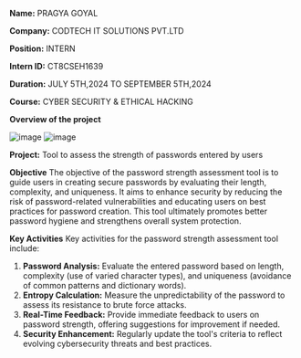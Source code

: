 **Name:** PRAGYA GOYAL

**Company:** CODTECH IT SOLUTIONS PVT.LTD

**Position:** INTERN

**Intern ID:** CT8CSEH1639

**Duration:** JULY 5TH,2024 TO SEPTEMBER 5TH,2024

**Course:** CYBER SECURITY & ETHICAL HACKING




**Overview of the project**

![image](https://github.com/user-attachments/assets/c0c35979-6f7b-4bde-a856-5c2bb978688f)
![image](https://github.com/user-attachments/assets/5c572f1b-6287-4e7e-a04e-dbf5e3af55e2)


**Project:** Tool to assess the strength of passwords entered by users

**Objective** 
The objective of the password strength assessment tool is to guide users in creating secure passwords by evaluating their length, complexity, and uniqueness. It aims to enhance security by reducing the risk of password-related vulnerabilities and educating users on best practices for password creation. This tool ultimately promotes better password hygiene and strengthens overall system protection.

**Key Activities**
Key activities for the password strength assessment tool include:

1. **Password Analysis:** Evaluate the entered password based on length, complexity (use of varied character types), and uniqueness (avoidance of common patterns and dictionary words).
2. **Entropy Calculation:** Measure the unpredictability of the password to assess its resistance to brute force attacks.
3. **Real-Time Feedback:** Provide immediate feedback to users on password strength, offering suggestions for improvement if needed.
4. **Security Enhancement:** Regularly update the tool's criteria to reflect evolving cybersecurity threats and best practices.

